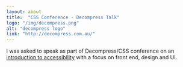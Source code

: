 ```yaml
---
layout: about
title:  "CSS Conference - Decompress Talk"
logo: "/img/decompress.png"
alt: "decompress logo"
link: "http://decompress.com.au/"
---
```

I was asked to speak as part of Decompress/CSS conference on an [introduction to accessibility](/presentations/#a11y-alt) with a focus on front end, design and UI.
